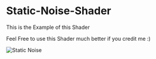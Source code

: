 # Static-Noise-Shader

This is the Example of this Shader

Feel Free to use this Shader
much better if you credit me :)

![Static Noise](https://user-images.githubusercontent.com/46512895/151552097-c1db1ca2-d34f-4ac8-ac4f-c681ae15375d.png)
